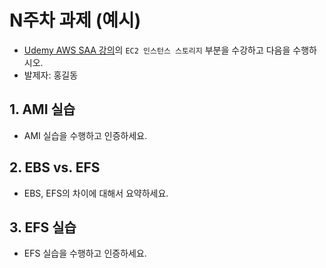 # N주차 과제 (예시)
- [Udemy AWS SAA 강의](https://www.udemy.com/course/best-aws-certified-solutions-architect-associate/)의 `EC2 인스턴스 스토리지` 부분을 수강하고 다음을 수행하시오.
- 발제자: 홍길동
## 1. AMI 실습
- AMI 실습을 수행하고 인증하세요.
## 2. EBS vs. EFS
- EBS, EFS의 차이에 대해서 요약하세요.
## 3. EFS 실습
- EFS 실습을 수행하고 인증하세요.